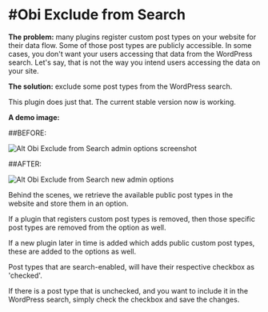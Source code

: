 #Obi Exclude from Search
=
**The problem:** many plugins register custom post types on your website for their data flow. Some of those post types are publicly accessible. In some cases, you don't want your users accessing that data from the WordPress search. Let's say, that is not the way you intend users accessing the data on your site.

**The solution:** exclude some post types from the WordPress search.

This plugin does just that. The current stable version now is working.

**A demo image:**

##BEFORE:

![Alt Obi Exclude from Search admin options screenshot](https://obijuan.dev/wp-content/uploads/2023/06/obi-remove-post-types-from-search.png)

##AFTER:

![Alt Obi Exclude from Search new admin options](https://www.excludefromsearch.com/wp-content/uploads/2024/03/obi-exclude-from-search-new-admin.png)

Behind the scenes, we retrieve the available public post types in the website and store them in an option.  

If a plugin that registers custom post types is removed, then those specific post types are removed from the option as well.  

If a new plugin later in time is added which adds public custom post types, these are added to the options as well.  

Post types that are search-enabled, will have their respective checkbox as 'checked'.

If there is a post type that is unchecked, and you want to include it in the WordPress search, simply check the checkbox and save the changes.
